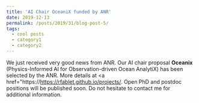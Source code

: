 ```yaml
---
title: 'AI Chair OceaniX funded by ANR'
date: 2019-12-13
permalink: /posts/2019/31/blog-post-5/
tags:
  - cool posts
  - category1
  - category2
---
```


We just received very good news from ANR. Our AI chair proposal **Oceanix** (Physics-Informed AI for Observation-driven Ocean AnalytiX) has been selected by the ANR. More details at <a href="https://https://rfablet.github.io/projects/</a>. Open PhD and postdoc positions will be published soon. Do not hesitate to contact me for additional information.

